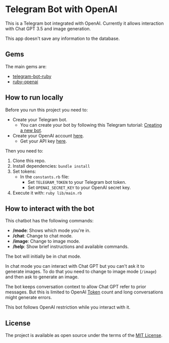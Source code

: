 # Telegram Bot with OpenAI

This is a Telegram bot integrated with OpenAI. Currently it allows interaction with Chat GPT 3.5 and image generation.

This app doesn't save any information to the database.

## Gems

The main gems are:

- [telegram-bot-ruby](https://github.com/atipugin/telegram-bot-ruby)
- [ruby-openai](https://github.com/alexrudall/ruby-openai)

## How to run locally

Before you run this project you need to:

- Create your Telegram bot.
  - You can create your bot by following this Telegram tutorial: [Creating a new bot](https://core.telegram.org/bots/features#creating-a-new-bot).
- Create your OpenAI account [here](https://auth0.openai.com/u/signup/identifier?state=hKFo2SBVNzIza29xR1NBR2FpNDcxTkVZbW5pZjZzQkdXdzhkU6Fur3VuaXZlcnNhbC1sb2dpbqN0aWTZIFRPdENCNWloUUg2OU1FLWdTTUdueFJyLU1KbjVicVFUo2NpZNkgRFJpdnNubTJNdTQyVDNLT3BxZHR3QjNOWXZpSFl6d0Q).
  - Get your API key [here](https://beta.openai.com/account/api-keys).

Then you need to:

1. Clone this repo.
2. Install dependencies: `bundle install`
3. Set tokens:
    - In the `constants.rb` file:
      - Set `TELEGRAM_TOKEN` to your Telegram bot token.
      - Set `OPENAI_SECRET_KEY` to your OpenAI secret key.
4. Execute it with: `ruby lib/main.rb`

## How to interact with the bot

This chatbot has the following commands:

- **/mode**: Shows which mode you're in.
- **/chat**: Change to chat mode.
- **/image**: Change to image mode.
- **/help**: Show brief instructions and available commands.

The bot will initially be in chat mode.

In chat mode you can interact with Chat GPT but you can't ask it to generate images.
To do that you need to change to image mode (`/image`) and then ask to generate an image.

The bot keeps conversation context to allow Chat GPT refer to prior messages.
But this is limited to OpenAI [Token](https://platform.openai.com/docs/introduction/tokens) count and long conversations might generate errors.

This bot follows OpenAI restriction while you interact with it.

## License

The project is available as open source under the terms of the [MIT License](https://opensource.org/license/mit/).
